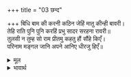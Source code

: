 +++
title = "03 छन्द"

+++
बिधि बाम की करनी कठिन जेहिं मातु कीन्ही बावरी।  
तेहि राति पुनि पुनि करहिं प्रभु सादर सरहना रावरी॥  
तुलसी न तुम्ह सो राम प्रीतमु कहतु हौं सौंहे किएँ।  
परिनाम मङ्गल जानि अपने आनिए धीरजु हिएँ॥  

<details><summary>मूल</summary>

बिधि बाम की करनी कठिन जेहिं मातु कीन्ही बावरी।  
तेहि राति पुनि पुनि करहिं प्रभु सादर सरहना रावरी॥  
तुलसी न तुम्ह सो राम प्रीतमु कहतु हौं सौंहे किएँ।  
परिनाम मङ्गल जानि अपने आनिए धीरजु हिएँ॥  
</details>

<details><summary>भावार्थ</summary>

प्रतिकूल विधाता की करनी बडी कठोर है, जिसने माता कैकेयी को बावली बना दिया (उसकी मति फेर दी)। उस रात को प्रभु श्री रामचन्द्रजी बार-बार आदरपूर्वक आपकी बडी सराहना करते थे। तुलसीदासजी कहते हैं- (निषादराज कहता है कि-) श्री रामचन्द्रजी को आपके समान अतिशय प्रिय और कोई नहीं है, मैं सौगन्ध खाकर कहता हूँ। परिणाम में मङ्गल होगा, यह जानकर आप अपने हृदय में धैर्य धारण कीजिए।  
</details>

